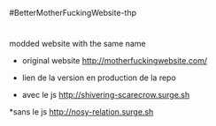 #BetterMotherFuckingWebsite-thp
#
modded website with the same name 

* original  website 
http://motherfuckingwebsite.com/


* lien de la version en production de la repo 
* avec le js 
http://shivering-scarecrow.surge.sh



*sans le js
http://nosy-relation.surge.sh
